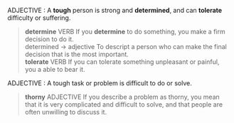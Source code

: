 ADJECTIVE : A **tough** person is strong and **determined**, and can **tolerate** difficulty or suffering.  
> **determine** VERB If you **determine** to do something, you make a firm decision to do it.  
> determined -> adjective To descript a person who can make the final decision that is the most important.  
> **tolerate** VERB If you can tolerate something unpleasant or painful, you a able to bear it.  

ADJECTIVE :  A tough task or problem is difficult to do or solve.
> **thorny** ADJECTIVE If you describe a problem as thorny, you mean that it is very complicated and difficult to solve, and that people are often unwilling to discuss it.
